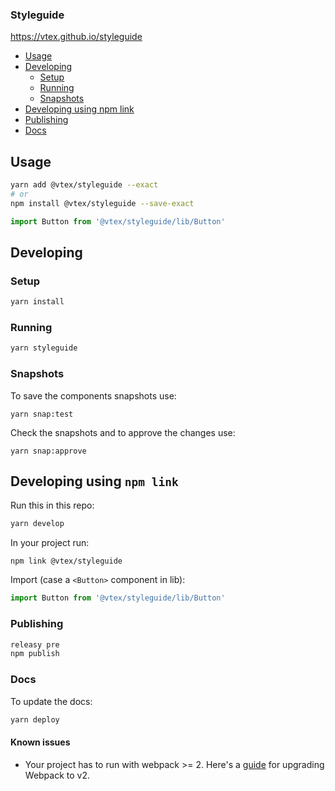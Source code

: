 ### Styleguide

https://vtex.github.io/styleguide

- [Usage](#usage)
- [Developing](#developing)
  -  [Setup](#setup)
  -  [Running](#running)
  -  [Snapshots](#snapshots)
- [Developing using npm link](#developing-using-npm-link)
- [Publishing](#publishing)
- [Docs](#docs)

## Usage

```sh
yarn add @vtex/styleguide --exact
# or
npm install @vtex/styleguide --save-exact
```

```js
import Button from '@vtex/styleguide/lib/Button'
```

## Developing

### Setup

```sh
yarn install
```

### Running

```sh
yarn styleguide
```

### Snapshots

To save the components snapshots use:

```
yarn snap:test
```

Check the snapshots and to approve the changes use:

```
yarn snap:approve
```

## Developing using `npm link`

Run this in this repo:

```sh
yarn develop
```

In your project run:

```
npm link @vtex/styleguide
```

Import (case a `<Button>` component in lib):

```js
import Button from '@vtex/styleguide/lib/Button'
```

### Publishing

```sh
releasy pre
npm publish
```

### Docs

To update the docs:

```sh
yarn deploy
```

#### Known issues

* Your project has to run with webpack >= 2. Here's a [guide](https://webpack.js.org/guides/migrating/) for upgrading Webpack to v2.
